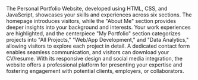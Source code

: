 The Personal Portfolio Website, developed using HTML, CSS, and JavaScript, showcases your skills and experiences across six sections. The homepage introduces visitors, while the "About Me" section provides deeper insights into your background and interests. Your work experiences are highlighted, and the centerpiece "My Portfolio" section categorizes projects into "All Projects," "Web/App Development," and "Data Analytics," allowing visitors to explore each project in detail. A dedicated contact form enables seamless communication, and visitors can download your CV/resume. With its responsive design and social media integration, the website offers a professional platform for presenting your expertise and fostering engagement with potential clients, employers, or collaborators.
